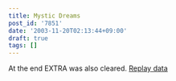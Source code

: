```yaml
---
title: Mystic Dreams
post_id: '7851'
date: '2003-11-20T02:13:44+09:00'
draft: true
tags: []
---
```


At the end EXTRA was also cleared. [Replay data](/th_replay)
